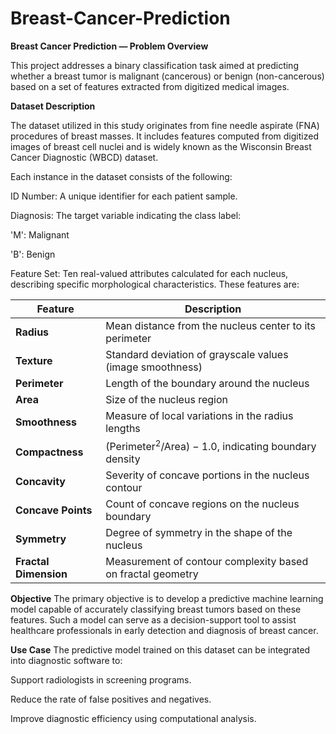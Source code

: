 # Breast-Cancer-Prediction
**Breast Cancer Prediction — Problem Overview**

This project addresses a binary classification task aimed at predicting whether a breast tumor is malignant (cancerous) or benign (non-cancerous) based on a set of features extracted from digitized medical images.

**Dataset Description**

The dataset utilized in this study originates from fine needle aspirate (FNA) procedures of breast masses. It includes features computed from digitized images of breast cell nuclei and is widely known as the Wisconsin Breast Cancer Diagnostic (WBCD) dataset.

Each instance in the dataset consists of the following:

ID Number: A unique identifier for each patient sample.

Diagnosis: The target variable indicating the class label:

'M': Malignant

'B': Benign

Feature Set: Ten real-valued attributes calculated for each nucleus, describing specific morphological characteristics. These features are:

| Feature               | Description                                                             |
| --------------------- | ----------------------------------------------------------------------- |
| **Radius**            | Mean distance from the nucleus center to its perimeter                  |
| **Texture**           | Standard deviation of grayscale values (image smoothness)               |
| **Perimeter**         | Length of the boundary around the nucleus                               |
| **Area**              | Size of the nucleus region                                              |
| **Smoothness**        | Measure of local variations in the radius lengths                       |
| **Compactness**       | $(\text{Perimeter}^2 / \text{Area}) - 1.0$, indicating boundary density |
| **Concavity**         | Severity of concave portions in the nucleus contour                     |
| **Concave Points**    | Count of concave regions on the nucleus boundary                        |
| **Symmetry**          | Degree of symmetry in the shape of the nucleus                          |
| **Fractal Dimension** | Measurement of contour complexity based on fractal geometry             |


**Objective**
The primary objective is to develop a predictive machine learning model capable of accurately classifying breast tumors based on these features. Such a model can serve as a decision-support tool to assist healthcare professionals in early detection and diagnosis of breast cancer.

**Use Case**
The predictive model trained on this dataset can be integrated into diagnostic software to:

Support radiologists in screening programs.

Reduce the rate of false positives and negatives.

Improve diagnostic efficiency using computational analysis.
